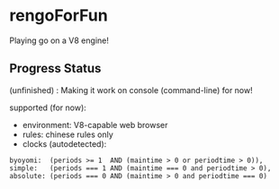 # rengoForFun

Playing go on a V8 engine!

## Progress Status

(unfinished) : Making it work on console (command-line) for now!

supported (for now):

- environment: V8-capable web browser
- rules: chinese rules only
- clocks (autodetected):

```Text
byoyomi:  (periods >= 1  AND (maintime > 0 or periodtime > 0)),
simple:   (periods === 1 AND (maintime === 0 and periodtime > 0),
absolute: (periods === 0 AND (maintime > 0 and periodtime === 0)
```
